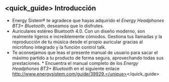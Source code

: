 ## <quick_guide> Introducción

* Energy Sistem® te agradece que hayas adquirido el *Energy Headphones BT3+ Bluetooth*, deseamos que lo disfrutes.
* Auriculares estéreo Bluetooth 4.0. Con un diseño moderno, son realmente ligeros e increiblemente cómodos. Gestiona tus llamadas y la reproducción de tu música desde el propio auricular gracias al micrófono integrado y la función control talk.
* Te aconsejamos que leas el presente manual de usuario para sacar el máximo partido a tu producto de forma segura, aprovechando todas sus prestaciones.
<unique>* Encuentra el manual completo de los *Energy Headphones BT3+ Bluetooth* en el siguiente enlace http://www.energysistem.com/guide/39929.</unique></quick_guide>

